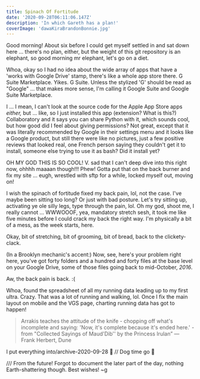 ```yaml
---
title: Spinach Of Fortitude
date: '2020-09-28T06:11:06.147Z'
description: 'In which Gareth has a plan!'
coverImage: 'dawaKiraBrandonBonnie.jpg'
---
```


Good morning! About six before I could get myself settled in and sat down here ... there's no plan, either, but the weight of this git repository is an elephant, so good morning mr elephant, let's go on a diet.

Whoa, okay so I had no idea about the wide array of apps that have a 'works with Google Drive' stamp, there's like a whole app store there. G Suite Marketplace. Yikes. G Suite. Unless the stylized 'G' should be read as "Google" ... that makes more sense, I'm calling it Google Suite and Google Suite Marketplace.

I ... I mean, I can't look at the source code for the Apple App Store apps _either,_ but ... like, so I just installed this app (extension? What is this?) Collaboratory and it says you can share Python with it, which sounds cool, but how good did I feel about giving permissions? Not great, except that it was literally recommended by Google in their settings menu and it looks like a Google product, but still there were like no pictures, just a few positive reviews that looked real, one French person saying they couldn't get it to install, someone else trying to use it as bash? Did it install yet?

OH MY GOD THIS IS SO COOL! V. sad that I can't deep dive into this right now, ohhhh maaaan though!!! Phew! Gotta put that on the back burner and fix my site ... eugh, wrestled with sftp for a while, locked myself out, moving on!

I wish the spinach of fortitude fixed my back pain, lol, not the case. I've maybe been sitting too long? Or just with bad posture. Let's try sitting up, activating ye ole silly legs, type through the pain, lol. Oh my god, shoot me, I really cannot ... WWWOOOF, yea, mandatory stretch sesh, it took me like five minutes before I could crack my back the right way. I'm physically a bit of a mess, as the week starts, here.

Okay, bit of stretching, bit of grooming, bit of bread, back to the clickety-clack.

(In a Brooklyn mechanic's accent:) Now, see, here's your problem right here, you've got forty folders and a hundred and forty files at the base level on your Google Drive, some of those files going back to mid-October, _2016_.

Aw, the back pain is back. :(

Whoa, found the spreadsheet of all my running data leading up to my first ultra. Crazy. That was a lot of running and walking, lol. Once I fix the main layout on mobile and the VGS page, charting running data has got to happen!

> Arrakis teaches the attitude of the knife - chopping off what's incomplete and saying: 'Now, it's complete because it's ended here.' - from "Collected Sayings of Maud'Dib'' by the Princess Irulan” ― Frank Herbert, Dune

I put everything into/archive-2020-09-28 🤣 // Dog time go 🐶

/// From the future! Forgot to document the later part of the day, nothing Earth-shattering though. Best wishes! ~g
